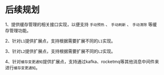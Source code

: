 # 后续规划

1、提供缓存管理的相关接口实现，以便支持 `手动预热` 、 `手动刷新` 、 `手动清除` 等缓存管理功能。

2、针对`L1`提供扩展点，支持根据需要扩展不同的`L1`实现。

3、针对`L2`提供扩展点，支持根据需要扩展不同的`L2`实现。

4、针对`缓存变更通知`提供扩展点，支持通过kafka、rocketmq等其他消息中间件来进行`缓存变更通知`。